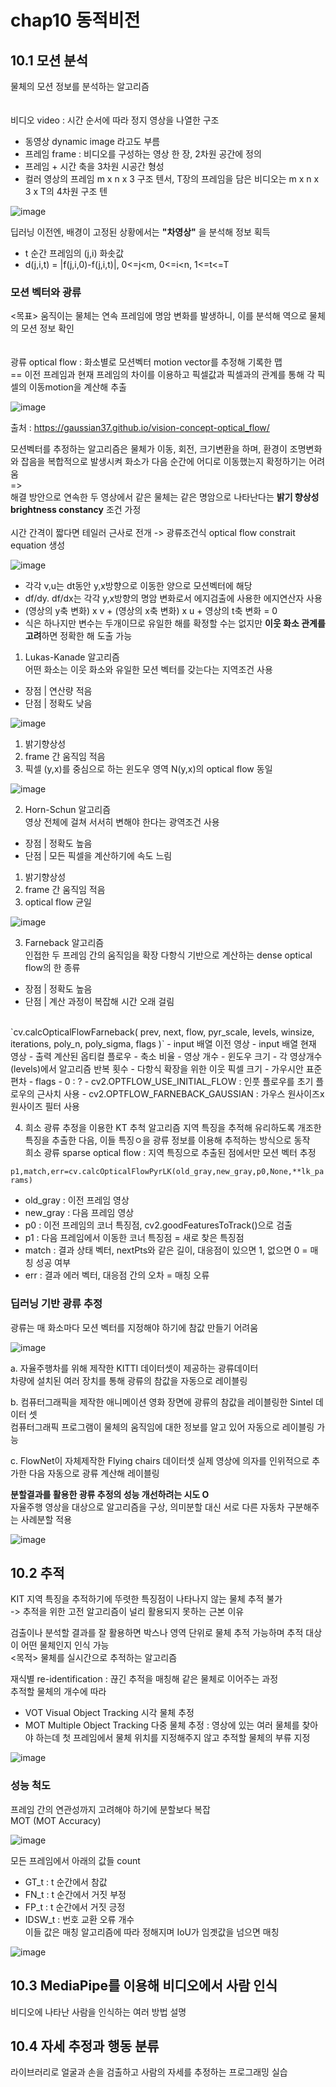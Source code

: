 # chap10 동적비전

## 10.1 모션 분석
물체의 모션 정보를 분석하는 알고리즘     
</br>   
비디오 video : 시간 순서에 따라 정지 영상을 나열한 구조
- 동영상 dynamic image 라고도 부름
- 프레임 frame : 비디오를 구성하는 영상 한 장, 2차원 공간에 정의
- 프레임 + 시간 축을 3차원 시공간 형성
- 컬러 영상의 프레임 m x n x 3 구조 텐서, T장의 프레임을 담은 비디오는 m x n x 3 x T의 4차원 구조 텐

![image](https://user-images.githubusercontent.com/109460178/230826555-a15d9048-c47f-4a54-b076-2f9a408fafec.png)

딥러닝 이전엔, 배경이 고정된 상황에서는 **"차영상"** 을 분석해 정보 획득
- t 순간 프레임의 (j,i) 화솟값
- d(j,i,t) = |f(j,i,0)-f(j,i,t)|, 0<=j<m, 0<=i<n, 1<=t<=T

### 모션 벡터와 광류
<목표> 움직이는 물체는 연속 프레임에 명암 변화를 발생하니, 이를 분석해 역으로 물체의 모션 정보 확인     
</br>   
광류 optical flow : 화소별로 모션벡터 motion vector를 추정해 기록한 맵     
== 이전 프레임과 현재 프레임의 차이를 이용하고 픽셀값과 픽셀과의 관계를 통해 각 픽셀의 이동motion을 계산해 추출 

![image](https://user-images.githubusercontent.com/109460178/230829666-2ef6ce34-2e00-46bb-948b-df0fa05be354.png)

출처 : https://gaussian37.github.io/vision-concept-optical_flow/

모션벡터를 추정하는 알고리즘은 물체가 이동, 회전, 크기변환을 하며, 환경이 조명변화와 잡음을 복합적으로 발생시켜 화소가 다음 순간에 어디로 이동했는지 확정하기는 어려움        
=>    
해결 방안으로 연속한 두 영상에서 같은 물체는 같은 명암으로 나타난다는 **밝기 향상성 brightness constancy** 조건 가정     
<br>
시간 간격이 짧다면 테일러 근사로 전개 -> 광류조건식 optical flow constrait equation 생성

![image](https://user-images.githubusercontent.com/109460178/230828050-20fdccc1-9f01-43b2-be85-932c4a7a70cb.png)

+ 각각 v,u는 dt동안 y,x방향으로 이동한 양으로 모션벡터에 해당
+ df/dy. df/dx는 각각 y,x방향의 명암 변화로서 에지검출에 사용한 에지연산자 사용
+ (영상의 y축 변화) x v + (영상의 x축 변화) x u + 영상의 t축 변화 = 0
+ 식은 하나지만 변수는 두개이므로 유일한 해를 확정할 수는 없지만 **이웃 화소 관계를 고려**하면 정확한 해 도출 가능

1. Lukas-Kanade 알고리즘   
  어떤 화소는 이웃 화소와 유일한 모션 벡터를 갖는다는 지역조건 사용    
  - 장점 | 연산량 적음  
  - 단점 | 정확도 낮음

![image](https://user-images.githubusercontent.com/109460178/230831582-fe7a564a-c7a4-4af6-a417-75fd5d38e3b2.png)

  1) 밝기향상성
  2) frame 간 움직임 적음 
  3) 픽셀 (y,x)를 중심으로 하는 윈도우 영역 N(y,x)의 optical flow 동일
   
![image](https://user-images.githubusercontent.com/109460178/230830533-6f5e25b4-1961-4f08-998d-0d57879caedc.png)

 
2. Horn-Schun 알고리즘           
  영상 전체에 걸쳐 서서히 변해야 한다는 광역조건 사용   
  - 장점 | 정확도 높음  
  - 단점 | 모든 픽셀을 계산하기에 속도 느림
  
  1) 밝기향상성
  2) frame 간 움직임 적음 
  3) optical flow 균일
  
  ![image](https://user-images.githubusercontent.com/109460178/230830562-a637a7ce-06cc-4a6d-997b-4414af0c0102.png)

3. Farneback 알고리즘              
  인접한 두 프레임 간의 움직임을 확장 다항식 기반으로 계산하는 dense optical flow의 한 종류
  - 장점 | 정확도 높음  
  - 단점 | 계산 과정이 복잡해 시간 오래 걸림
</br>
  `cv.calcOpticalFlowFarneback(	prev, next, flow, pyr_scale, levels, winsize, iterations, poly_n, poly_sigma, flags	)`       
  - input 배열 이전 영상 
  - input 배열 현재 영상 
  - 출력 계산된 옵티컬 플로우     
  - 축소 비율      
  - 영상 개수      
  - 윈도우 크기     
  - 각 영상개수(levels)에서 알고리즘 반복 횟수              
  - 다항식 확장을 위한 이웃 픽셀 크기            
  - 가우시안 표준편차                
  - flags 
     - 0 : ?
     - cv2.OPTFLOW_USE_INITIAL_FLOW : 인풋 플로우를 초기 플로우의 근사치 사용
     - cv2.OPTFLOW_FARNEBACK_GAUSSIAN : 가우스 원사이즈x원사이즈 필터 사용                      
 
4. 희소 광류 추정을 이용한 KT 추척 알고리즘
지역 특징을 추적해 유리하도록 개조한 특징을 추출한 다음, 이들 특징ㅇ을 광류 정보를 이용해 추적하는 방식으로 동작               
희소 광류 sparse optical flow : 지역 특징으로 추출된 점에서만 모션 벡터 추정

  `p1,match,err=cv.calcOpticalFlowPyrLK(old_gray,new_gray,p0,None,**lk_params)`
   - old_gray : 이전 프레임 영상 
   - new_gray : 다음 프레임 영상
   - p0 : 이전 프레임의 코너 특징점, cv2.goodFeaturesToTrack()으로 검출
   - p1 : 다음 프레임에서 이동한 코너 특징점 = 새로 찾은 특징점 
   - match : 결과 상태 벡터, nextPts와 같은 길이, 대응점이 있으면 1, 없으면 0 = 매칭 성공 여부
   - err : 결과 에러 벡터, 대응점 간의 오차 = 매칭 오류

### 딥러닝 기반 광류 추정
광류는 매 화소마다 모션 벡터를 지정해야 하기에 참값 만들기 어려움

![image](https://user-images.githubusercontent.com/109460178/230842437-9317a45f-d37f-451c-b648-2e8d002ab477.png)

a. 자율주행차를 위해 제작한 KITTI 데이터셋이 제공하는 광류데이터       
   차량에 설치된 여러 장치를 통해 광류의 참값을 자동으로 레이블링     
   
b. 컴퓨터그래픽을 제작한 애니메이션 영화 장면에 광류의 참값을 레이블링한 Sintel 데이터 셋     
   컴퓨터그래픽 프로그램이 물체의 움직임에 대한 정보를 알고 있어 자동으로 레이블링 가능      
   
c. FlowNet이 자체제작한 Flying chairs 데이터셋
   실제 영상에 의자를 인위적으로 추가한 다음 자동으로 광류 계산해 레이블링

**분할결과를 활용한 광류 추정의 성능 개선하려는 시도 O**                          
자율주행 영상을 대상으로 알고리즘을 구상, 의미분할 대신 서로 다른 자동차 구분해주는 사례분할 적용

![image](https://user-images.githubusercontent.com/109460178/230843098-d2268209-b1f6-449d-8eaf-fa94f8fb43e7.png)


## 10.2 추적
KIT 지역 특징을 추적하기에 뚜렷한 특징점이 나타나지 않는 물체 추적 불가      
-> 추적을 위한 고전 알고리즘이 널리 활용되지 못하는 근본 이유               

검출이나 분석할 결과를 잘 활용하면 박스나 영역 단위로 물체 추적 가능하며 추적 대상이 어떤 물체인지 인식 가능           
<목적> 물체를 실시간으로 추적하는 알고리즘        

재식별 re-identification : 끊긴 추적을 매칭해 같은 물체로 이어주는 과정           
  추적할 물체의 개수에 따라
  - VOT Visual Object Tracking 시각 물체 추정
  - MOT Multiple Object Tracking 다중 물체 추정 : 영상에 있는 여러 물체를 찾아야 하는데 첫 프레임에서 물체 위치를 지정해주지 않고 추적할 물체의 부류 지정            

  ![image](https://user-images.githubusercontent.com/109460178/230844957-27b033d5-2837-45cd-bd39-414d85a8dab2.png)

### 성능 척도 
프레임 간의 연관성까지 고려해야 하기에 분할보다 복잡     
MOT (MOT Accuracy)

![image](https://user-images.githubusercontent.com/109460178/230845440-5e7481e4-3dbd-4fc3-9528-0d27006f9422.png)

모든 프레임에서 아래의 값들 count    
- GT_t : t 순간에서 참값 
- FN_t : t 순간에서 거짓 부정
- FP_t : t 순간에서 거짓 긍정 
- IDSW_t : 번호 교환 오류 개수   
이들 값은 매칭 알고리즘에 따라 정해지며 IoU가 임곗값을 넘으면 매칭


![image](https://user-images.githubusercontent.com/109460178/230845985-fef60aff-d6c8-4a32-a2d6-d6ed90d970e8.png)
























## 10.3 MediaPipe를 이용해 비디오에서 사람 인식
비디오에 나타난 사람을 인식하는 여러 방법 설명



## 10.4 자세 추정과 행동 분류
라이브러리로 얼굴과 손을 검출하고 사람의 자세를 추정하는 프로그래밍 실습

